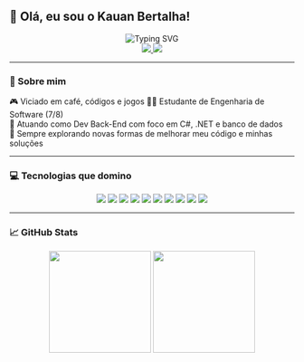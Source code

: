 ## 👋 Olá, eu sou o Kauan Bertalha!  

<div align="center">
  <img src="https://readme-typing-svg.herokuapp.com?font=Poppins&size=24&duration=5000&color=FF7F50&center=true&vCenter=true&lines=Desenvolvedor+Back-End;+Apaixonado+por+tecnologia;C%23+%7C+.NET+%7C+SQL+%7C+PLSQL" alt="Typing SVG">
</div>

<div align="center">
  <a href="https://www.linkedin.com/in/kauanbertalha" target="_blank">
    <img src="https://img.shields.io/badge/-LinkedIn-0077B5?style=for-the-badge&logo=linkedin&logoColor=white">
  </a>
  <a href="https://www.instagram.com/kauan_bertalha" target="_blank">
    <img src="https://img.shields.io/badge/-Instagram-E4405F?style=for-the-badge&logo=instagram&logoColor=white">
  </a>
</div>

---

### 💬 Sobre mim  

🎮 Viciado em café, códigos e jogos
👨‍💻 Estudante de Engenharia de Software (7/8)  
🔧 Atuando como Dev Back-End com foco em C#, .NET e banco de dados  
🚀 Sempre explorando novas formas de melhorar meu código e minhas soluções  

---

### 💻 Tecnologias que domino  

<div align="center">
  <img src="https://img.shields.io/badge/C%23-512BD4?style=for-the-badge&logo=csharp&logoColor=white">
  <img src="https://img.shields.io/badge/.NET-5C2D91?style=for-the-badge&logo=dotnet&logoColor=white">
  <img src="https://img.shields.io/badge/PLSQL-F80000?style=for-the-badge&logo=oracle&logoColor=white">
  <img src="https://img.shields.io/badge/Oracle-FF0000?style=for-the-badge&logo=oracle&logoColor=white">
  <img src="https://img.shields.io/badge/MySQL-4479A1?style=for-the-badge&logo=mysql&logoColor=white">
  <img src="https://img.shields.io/badge/Delphi-EE1C25?style=for-the-badge&logo=delphi&logoColor=white">
  <img src="https://img.shields.io/badge/VBA-0175C2?style=for-the-badge&logo=visual-basic&logoColor=white">
  <img src="https://img.shields.io/badge/HTML5-E44D26?style=for-the-badge&logo=html5&logoColor=white">
  <img src="https://img.shields.io/badge/CSS3-264DE4?style=for-the-badge&logo=css3&logoColor=white">
  <img src="https://img.shields.io/badge/JavaScript-F7DF1E?style=for-the-badge&logo=javascript&logoColor=black">
</div>

---

### 📈 GitHub Stats  

<div align="center">
  <img height="180em" src="https://github-readme-stats.vercel.app/api?username=berkhz&show_icons=true&theme=radical&border_radius=15">
  <img height="180em" src="https://github-readme-stats.vercel.app/api/top-langs/?username=berkhz&layout=compact&langs_count=7&theme=radical&border_radius=15">
</div>
